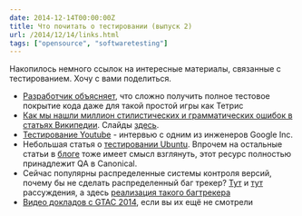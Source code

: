 ```yaml
---
date: 2014-12-14T00:00:00Z
title: Что почитать о тестировании (выпуск 2)
url: /2014/12/14/links.html
tags: ["opensource", "softwaretesting"]
---
```


Накопилось немного ссылок на интересные материалы, связанные с тестированием.
Хочу с вами поделиться.

- [Разработчик объясняет](http://blog.jwhitham.org/2014/10/its-hard-to-test-software-even-simple.html),
что сложно получить полное тестовое покрытие кода даже для такой простой игры как Тетрис
- [Как мы нашли миллион стилистических и грамматических ошибок в статьях Википедии](http://ftp.heanet.ie/mirrors/fosdem-video/2014/Janson/Saturday/How_we_found_a_million_style_and_grammar_errors_in_the_English_Wikipedia.webm). Слайды [здесь](http://www.danielnaber.de/publications/fosdem2014.pdf). <!-- http://www.youtube.com/watch?v=2xmPwefktXI -->
- [Тестирование Youtube](http://itknowledgeexchange.techtarget.com/IT-watch-blog/youtube-engineer-apple-chow-reveals-his-testing-secrets/) - интервью с одним из инженеров Google Inc.
- Небольшая статья о [тестировании Ubuntu](http://www.theorangenotebook.com/2014/03/a-simple-look-at-testing-within-ubuntu.html). Впрочем на остальные статьи в [блоге](http://www.theorangenotebook.com) тоже имеет смысл взглянуть,
этот ресурс полностью принадлежит QA в Canonical.
- Сейчас популярны распределенные системы контроля версий, почему бы не сделать
распределенный баг трекер? [Тут](http://sny.no/2014/04/dbts) и [тут](http://blog.printf.net/articles/2008/03/29/bugs-everywhere/) рассуждения, а здесь [реализация такого багтрекера](http://www.bugseverywhere.org/)
- [Видео докладов с GTAC 2014](https://www.youtube.com/playlist?list=PLSIUOFhnxEiDFckNDSjKWqOCtd8ksJrh4), если вы их ещё не смотрели
